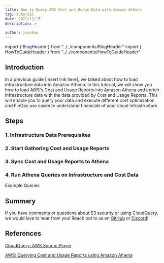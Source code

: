 ```yaml
---
title: How to Query AWS Cost and Usage Data with Amazon Athena
tag: tutorial
date: 2022/12/15
description: >-
  
author: jsonkao
---
```

import { BlogHeader } from "../../components/BlogHeader"
import { HowToGuideHeader } from "../../components/HowToGuideHeader"

<HowToGuideHeader/>

## Introduction

In a previous guide [insert link here], we talked about how to load infrastructure data into Amazon Athena.  In this tutorial, we will show you how to load AWS's Cost and Usage Reports into Amazon Athena and enrich infrastructure data with the data provided by Cost and Usage Reports.  This will enable you to query your data and execute different cost optimization and FinOps use cases to understand financials of your cloud infrastructure.

## Steps

### 1. Infrastructure Data Prerequisites



### 2. Start Gathering Cost and Usage Reports



### 3. Sync Cost and Usage Reports to Athena




### 4. Run Athena Queries on Infrastructure and Cost Data

Example Queries

## Summary

If you have comments or questions about S3 security or using CloudQuery, we would love to hear from you! Reach out to us on [GitHub](https://github.com/cloudquery/cloudquery) or [Discord](https://cloudquery.io/discord)!

## References

[CloudQuery: AWS Source Plugin](https://www.cloudquery.io/docs/plugins/sources/aws/overview)

[AWS: Querying Cost and Usage Reports using Amazon Athena](https://docs.aws.amazon.com/cur/latest/userguide/cur-query-athena.html)


